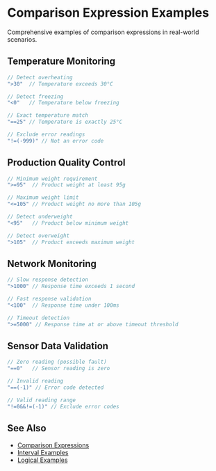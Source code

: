 # Comparison Expression Examples

Comprehensive examples of comparison expressions in real-world scenarios.

## Temperature Monitoring

```java
// Detect overheating
">30"  // Temperature exceeds 30°C

// Detect freezing
"<0"   // Temperature below freezing

// Exact temperature match
"==25" // Temperature is exactly 25°C

// Exclude error readings
"!=(-999)" // Not an error code
```

## Production Quality Control

```java
// Minimum weight requirement
">=95"  // Product weight at least 95g

// Maximum weight limit
"<=105" // Product weight no more than 105g

// Detect underweight
"<95"   // Product below minimum weight

// Detect overweight
">105"  // Product exceeds maximum weight
```

## Network Monitoring

```java
// Slow response detection
">1000" // Response time exceeds 1 second

// Fast response validation
"<100"  // Response time under 100ms

// Timeout detection
">=5000" // Response time at or above timeout threshold
```

## Sensor Data Validation

```java
// Zero reading (possible fault)
"==0"   // Sensor reading is zero

// Invalid reading
"==(-1)" // Error code detected

// Valid reading range
"!=0&&!=(-1)" // Exclude error codes
```

## See Also

- [Comparison Expressions](../expressions/comparison)
- [Interval Examples](./interval-examples)
- [Logical Examples](./logical-examples)


